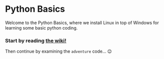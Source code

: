# Python Basics

Welcome to the Python Basics, where we install Linux in top of Windows for learning some basic python coding.

### Start by reading [the wiki!](https://github.com/talamus/python-basics/wiki)

Then continue by examining the `adventure` code... 😉
